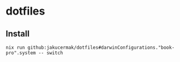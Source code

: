 # dotfiles
## Install
`nix run github:jakucermak/dotfiles#darwinConfigurations."book-pro".system -- switch`
